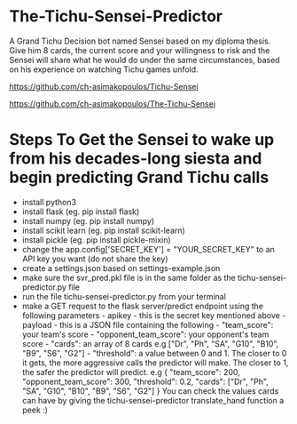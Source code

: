 # The-Tichu-Sensei-Predictor
A Grand Tichu Decision bot named Sensei based on my diploma thesis. Give him 8 cards, the current score and your willingness to risk and the Sensei will share what he would do under the same circumstances, based on his experience on watching Tichu games unfold.

https://github.com/ch-asimakopoulos/Tichu-Sensei

https://github.com/ch-asimakopoulos/The-Tichu-Sensei

# Steps To Get the Sensei to wake up from his decades-long siesta and begin predicting Grand Tichu calls

- install python3
- install flask (eg. pip install flask)
- install numpy (eg. pip install numpy)
- install scikit learn (eg. pip install scikit-learn)
- install pickle (eg. pip install pickle-mixin)
- change the app.config['SECRET_KEY'] = "YOUR_SECRET_KEY" to an API key you want (do not share the key)
- create a settings.json based on settings-example.json
- make sure the svr_pred.pkl file is in the same folder as the tichu-sensei-predictor.py file
- run the file tichu-sensei-predictor.py from your terminal
- make a GET request to the flask server/predict endpoint using the following parameters
        - apikey - this is the secret key mentioned above
        - payload - this is a JSON file containing the following 
                    - "team_score": your team's score
                    - "opponent_team_score": your opponent's team score
                    - "cards": an array of 8 cards e.g ["Dr", "Ph", "SA", "G10", "B10", "B9", "S6", "G2"]
                    - "threshold": a value between 0 and 1. The closer to 0 it gets, the more aggressive calls the predictor   will make. The closer to 1, the safer the predictor will predict.
                    e.g
                    {
                    "team_score": 200,
                    "opponent_team_score": 300,
                    "threshold": 0.2,
                    "cards": ["Dr", "Ph", "SA", "G10", "B10", "B9", "S6", "G2"]
                    }
You can check the values cards can have by giving the tichu-sensei-predictor translate_hand function a peek :)

